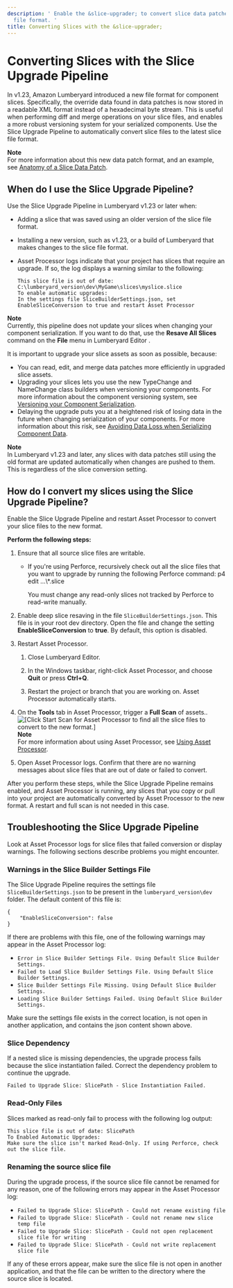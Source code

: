 ```yaml
---
description: ' Enable the &slice-upgrader; to convert slice data patches to the new
  file format. '
title: Converting Slices with the &slice-upgrader;
---
```

# Converting Slices with the Slice Upgrade Pipeline<a name="component-slice-upgrade-process"></a>

In v1\.23, Amazon Lumberyard introduced a new file format for component slices\. Specifically, the override data found in data patches is now stored in a readable XML format instead of a hexadecimal byte stream\. This is useful when performing diff and merge operations on your slice files, and enables a more robust versioning system for your serialized components\. Use the Slice Upgrade Pipeline to automatically convert slice files to the latest slice file format\.

**Note**  
For more information about this new data patch format, and an example, see [Anatomy of a Slice Data Patch](dynamic-slices-overview-anatomy.md#slice-data-patch-anatomy)\.

## When do I use the Slice Upgrade Pipeline?<a name="slice-upgrade-when"></a>

Use the Slice Upgrade Pipeline in Lumberyard v1\.23 or later when:
+ Adding a slice that was saved using an older version of the slice file format\.
+ Installing a new version, such as v1\.23, or a build of Lumberyard that makes changes to the slice file format\.
+ Asset Processor logs indicate that your project has slices that require an upgrade\. If so, the log displays a warning similar to the following:

  ```
  This slice file is out of date: C:\lumberyard_version\dev\MyGame\slices\myslice.slice 
  To enable automatic upgrades:
  In the settings file SliceBuilderSettings.json, set EnableSliceConversion to true and restart Asset Processor
  ```

**Note**  
Currently, this pipeline does not update your slices when changing your component serialization\. If you want to do that, use the **Resave All Slices** command on the **File** menu in Lumberyard Editor \.

It is important to upgrade your slice assets as soon as possible, because:
+ You can read, edit, and merge data patches more efficiently in upgraded slice assets\.
+ Upgrading your slices lets you use the new TypeChange and NameChange class builders when versioning your components\. For more information about the component versioning system, see [Versioning your Component Serialization](/docs/userguide/components/entity-system-versioning.md)\.
+ Delaying the upgrade puts you at a heightened risk of losing data in the future when changing serialization of your components\. For more information about this risk, see [Avoiding Data Loss when Serializing Component Data](best-practices-for-component-data-serialization.md)\.

**Note**  
In Lumberyard v1\.23 and later, any slices with data patches still using the old format are updated automatically when changes are pushed to them\. This is regardless of the slice conversion setting\.

## How do I convert my slices using the Slice Upgrade Pipeline?<a name="slice-upgrade-how"></a>

Enable the Slice Upgrade Pipeline and restart Asset Processor to convert your slice files to the new format\.

**Perform the following steps:**

1. Ensure that all source slice files are writable\.
   + If you're using Perforce, recursively check out all the slice files that you want to upgrade by running the following Perforce command: p4 edit \.\.\.\\\*\.slice

     You must change any read\-only slices not tracked by Perforce to read\-write manually\.

1. Enable deep slice resaving in the file `SliceBuilderSettings.json`\. This file is in your root dev directory\. Open the file and change the setting **EnableSliceConversion** to **true**\. By default, this option is disabled\.

1. Restart Asset Processor\.

   1. Close Lumberyard Editor\.

   1. In the Windows taskbar, right\-click Asset Processor, and choose **Quit** or press **Ctrl\+Q**\.

   1. Restart the project or branch that you are working on\. Asset Processor automatically starts\.

1. On the **Tools** tab in Asset Processor, trigger a **Full Scan** of assets\.\.  
![\[Click Start Scan for Asset Processor to find all the slice files to convert to the new format.\]](/images/userguide/component/asset-processor-start-scan.png)
**Note**  
For more information about using Asset Processor, see [Using Asset Processor](/docs/userguide/assets/processor.md)\.

1. Open Asset Processor logs\. Confirm that there are no warning messages about slice files that are out of date or failed to convert\.

After you perform these steps, while the Slice Upgrade Pipeline remains enabled, and Asset Processor is running, any slices that you copy or pull into your project are automatically converted by Asset Processor to the new format\. A restart and full scan is not needed in this case\.

## Troubleshooting the Slice Upgrade Pipeline<a name="slice-upgrade-troubleshooting"></a>

Look at Asset Processor logs for slice files that failed conversion or display warnings\. The following sections describe problems you might encounter\.

### Warnings in the Slice Builder Settings File<a name="slice-upgrade-troubleshooting-settings"></a>

The Slice Upgrade Pipeline requires the settings file `SliceBuilderSettings.json` to be present in the `lumberyard_version\dev` folder\. The default content of this file is:

```
{
    "EnableSliceConversion": false
}
```

If there are problems with this file, one of the following warnings may appear in the Asset Processor log:
+ `Error in Slice Builder Settings File. Using Default Slice Builder Settings.`
+ `Failed to Load Slice Builder Settings File. Using Default Slice Builder Settings.`
+ `Slice Builder Settings File Missing. Using Default Slice Builder Settings.`
+ `Loading Slice Builder Settings Failed. Using Default Slice Builder Settings.`

Make sure the settings file exists in the correct location, is not open in another application, and contains the json content shown above\.

### Slice Dependency<a name="slice-upgrade-troubleshooting-dependency"></a>

If a nested slice is missing dependencies, the upgrade process fails because the slice instantiation failed\. Correct the dependency problem to continue the upgrade\.

```
Failed to Upgrade Slice: SlicePath - Slice Instantiation Failed.
```

### Read\-Only Files<a name="slice-upgrade-troubleshooting-readonly"></a>

Slices marked as read\-only fail to process with the following log output:

```
This slice file is out of date: SlicePath
To Enabled Automatic Upgrades:
Make sure the slice isn't marked Read-Only. If using Perforce, check out the slice file.
```

### Renaming the source slice file<a name="slice-upgrade-troubleshooting-other"></a>

During the upgrade process, if the source slice file cannot be renamed for any reason, one of the following errors may appear in the Asset Processor log:
+ `Failed to Upgrade Slice: SlicePath - Could not rename existing file`
+ `Failed to Upgrade Slice: SlicePath - Could not rename new slice temp file`
+ `Failed to Upgrade Slice: SlicePath - Could not open replacement slice file for writing`
+ `Failed to Upgrade Slice: SlicePath - Could not write replacement slice file`

If any of these errors appear, make sure the slice file is not open in another application, and that the file can be written to the directory where the source slice is located\.